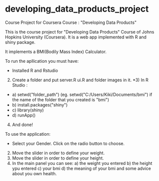 # developing_data_products_project
Course Project for Coursera Course : "Developing Data Products" 

This is the course project for "Developing Data Products" Course of Johns Hopkins University (Coursera).
It is a web app implemented with R and shiny package.

It implements a BMI(Bodily Mass Index) Calculator.

To run the apllication you must have:
* Installed R and Rstudio
2) Create a folder and put server.R ui.R and folder images in it.
*3) In R Studio : 
*    a) setwd("folder_path") (eg. setwd("C:/Users/Kiki/Documents/bmi") if the name of the folder that you created is "bmi")
*    b) install.packages("shiny")
*    c) library(shiny)
*    d) runApp()
4) And done!

To use the application:
* Select your Gender. Click on the radio button to choose.
2) Move the slider in order to define your weight.
3) Move the slider in order to define your height.
4) In the main panel you can see:
    a) the weight you entered
    b) the height ypu entered
    c) your bmi
    d) the meaning of your bmi and some advice about you own health.

